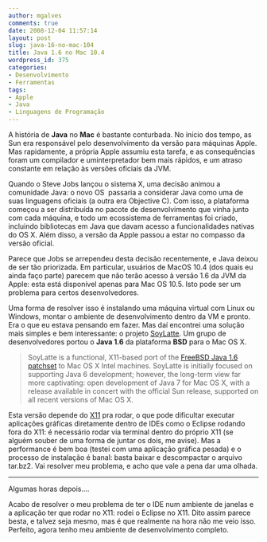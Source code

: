 ```yaml
---
author: mgalves
comments: true
date: 2008-12-04 11:57:14
layout: post
slug: java-16-no-mac-104
title: Java 1.6 no Mac 10.4
wordpress_id: 375
categories:
- Desenvolvimento
- Ferramentas
tags:
- Apple
- Java
- Linguagens de Programação
---
```


A história de **Java** no **Mac** é bastante conturbada. No início dos tempo, as Sun era responsável pelo desenvolvimento da versão para máquinas Apple. Mas rapidamente, a própria Apple assumiu esta tarefa, e as consequências foram um compilador e uminterpretador bem mais rápidos, e um atraso constante em relação às versões oficiais da JVM.

Quando o Steve Jobs lançou o sistema X, uma decisão animou a comunidade Java: o novo OS  passaria a considerar Java como uma de suas linguagens oficiais (a outra era Objective C). Com isso, a plataforma começou a ser distribuída no pacote de desenvolvimento que vinha junto com cada máquina, e todo um ecossistema de ferramentas foi criado, incluindo bibliotecas em Java que davam acesso a funcionalidades nativas do OS X. Além disso, a versão da Apple passou a estar no compasso da versão oficial.

Parece que Jobs se arrependeu desta decisão recentemente, e Java deixou de ser tão priorizada. Em particular, usuários de MacOS 10.4 (dos quais eu ainda faço parte) parecem que não terão acesso à versão 1.6 da JVM da Apple: esta está disponível apenas para Mac OS 10.5. Isto pode ser um problema para certos desenvolvedores.

Uma forma de resolver isso é instalando uma máquina virtual com Linux ou Windows, montar o ambiente de desenvolvimento dentro da VM e pronto. Era o que eu estava pensando em fazer. Mas daí encontrei uma solução mais simples e bem interessante: o projeto [SoyLatte](http://landonf.bikemonkey.org/static/soylatte/). Um grupo de desenvolvedores portou o **Java 1.6** da plataforma **BSD** para o Mac OS X.


> SoyLatte is a functional, X11-based port of the [FreeBSD Java 1.6 patchset](http://www.eyesbeyond.com/freebsddom/java/jdk16.html) to Mac OS X Intel machines. SoyLatte is initially focused on supporting Java 6 development; however, the long-term view far more captivating: open development of Java 7 for Mac OS X, with a release available in concert with the official Sun release, supported on all recent versions of Mac OS X.


Esta versão depende do [X11](http://developer.apple.com/opensource/tools/X11.html) pra rodar, o que pode dificultar executar aplicações gráficas diretamente dentro de IDEs como o Eclipse rodando fora do X11: é necessário rodar via terminal dentro do próprio X11 (se alguém souber de uma forma de juntar os dois, me avise). Mas a performance é bem boa (testei com uma aplicação gráfica pesada) e o processo de instalação é banal: basta baixar e descompactar o arquivo tar.bz2. Vai resolver meu problema, e acho que vale a pena dar uma olhada.

____________________

Algumas horas depois....

Acabo de resolver o meu problema de ter o IDE num ambiente de janelas e a aplicação ter que rodar no X11: rodei o Eclipse no X11. Dito assim parece besta, e talvez seja mesmo, mas é que realmente na hora não me veio isso. Perfeito, agora tenho meu ambiente de desenvolvimento completo.
